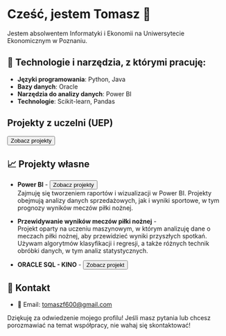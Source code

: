 # Cześć, jestem Tomasz 👋

Jestem absolwentem Informatyki i Ekonomii na Uniwersytecie Ekonomicznym w Poznaniu.

## 🔧 Technologie i narzędzia, z którymi pracuję:

- **Języki programowania**: Python, Java
- **Bazy danych**: Oracle
- **Narzędzia do analizy danych**: Power BI
- **Technologie**: Scikit-learn, Pandas

## Projekty z uczelni (UEP)

<a href="https://github.com/toniemasz/UczelniaProjekty" target="_blank"><button>Zobacz projekty</button></a>

## 📈 Projekty własne

- **Power BI** - <a href="https://github.com/toniemasz/PowerBI_projects" target="_blank"><button>Zobacz projekty</button></a>  
  Zajmuję się tworzeniem raportów i wizualizacji w Power BI. Projekty obejmują analizy danych sprzedażowych, jak i wyniki sportowe, w tym prognozy wyników meczów piłki nożnej.

- **Przewidywanie wyników meczów piłki nożnej** -  
  Projekt oparty na uczeniu maszynowym, w którym analizuję dane o meczach piłki nożnej, aby przewidzieć wyniki przyszłych spotkań. Używam algorytmów klasyfikacji i regresji, a także różnych technik obróbki danych, w tym analiz statystycznych.

- **ORACLE SQL - KINO** - <a href="https://github.com/Dominik-Filipiak/Projekt_SQL" target="_blank"><button>Zobacz projekt</button></a>

## 📣 Kontakt

- 📧 Email: [tomaszf600@gmail.com](mailto:tomaszf600@gmail.com)

Dziękuję za odwiedzenie mojego profilu! Jeśli masz pytania lub chcesz porozmawiać na temat współpracy, nie wahaj się skontaktować! 

